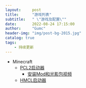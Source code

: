 ```yaml
---
layout:     post
title:      "游戏列表"
subtitle:   " \"游戏及配置\""
date:       2022-08-24 17:15:00
author:     "Gumc"
header-img: "img/post-bg-2015.jpg"
catalog: true
tags:
    - 持续更新
---
```

* Minecraft
  * [PCL2启动器](https://afdian.net/p/0164034c016c11ebafcb52540025c377)
    * [安装Mod和光影包视频](https://www.bilibili.com/video/BV1EQ4y1e7km/?spm_id_from=333.337.search-card.all.click&vd_source=d275a5754b2dab0482c8e3b3a18d1ace)
  * [HMCL启动器](https://hmcl.huangyuhui.net/)

